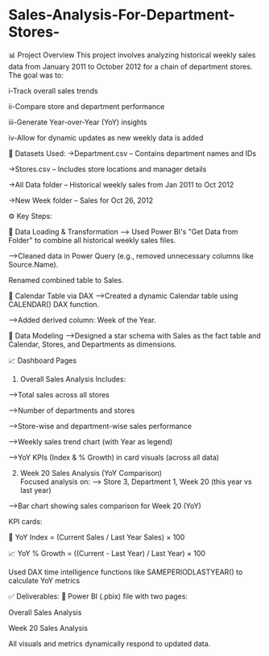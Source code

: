# Sales-Analysis-For-Department-Stores-

📊 Project Overview
This project involves analyzing historical weekly sales data from January 2011 to October 2012 for a chain of department stores. The goal was to:

i-Track overall sales trends

ii-Compare store and department performance

iii-Generate Year-over-Year (YoY) insights

iv-Allow for dynamic updates as new weekly data is added

📁 Datasets Used:
->Department.csv – Contains department names and IDs

->Stores.csv – Includes store locations and manager details

->All Data folder – Historical weekly sales from Jan 2011 to Oct 2012

->New Week folder – Sales for Oct 26, 2012 


⚙️ Key Steps:

🔄 Data Loading & Transformation
--> Used Power BI's "Get Data from Folder" to combine all historical weekly sales files.

-->Cleaned data in Power Query (e.g., removed unnecessary columns like Source.Name).

Renamed combined table to Sales.

📅 Calendar Table via DAX
-->Created a dynamic Calendar table using CALENDAR() DAX function.

-->Added derived column: Week of the Year.

🧠 Data Modeling
-->Designed a star schema with Sales as the fact table and Calendar, Stores, and Departments as dimensions.

📈 Dashboard Pages

1. Overall Sales Analysis
Includes:

-->Total sales across all stores

-->Number of departments and stores

-->Store-wise and department-wise sales performance

-->Weekly sales trend chart (with Year as legend)

-->YoY KPIs (Index & % Growth) in card visuals (across all data)

2. Week 20 Sales Analysis (YoY Comparison)  
Focused analysis on:
 --> Store 3, Department 1, Week 20 (this year vs last year)

 -->Bar chart showing sales comparison for Week 20 (YoY)

KPI cards:

📏 YoY Index = (Current Sales / Last Year Sales) × 100

📈 YoY % Growth = ((Current - Last Year) / Last Year) × 100

Used DAX time intelligence functions like SAMEPERIODLASTYEAR() to calculate YoY metrics


✅ Deliverables:
📁 Power BI (.pbix) file with two pages:

Overall Sales Analysis

Week 20 Sales Analysis

All visuals and metrics dynamically respond to updated data.















